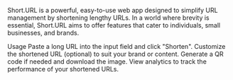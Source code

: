 Short.URL is a powerful, easy-to-use web app designed to simplify URL management by shortening lengthy URLs. In a world where brevity is essential, Short.URL aims to  offer features that cater to individuals, small businesses, and brands.

Usage
Paste a long URL into the input field and click "Shorten".
Customize the shortened URL (optional) to suit your brand or content.
Generate a QR code if needed and download the image.
View analytics to track the performance of your shortened URLs.
